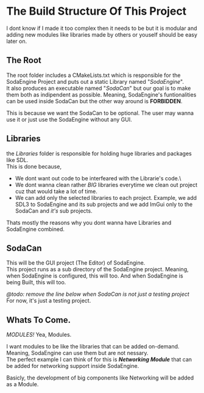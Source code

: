 # The Build Structure Of This Project
I dont know if I made it too complex then it needs to be but it is modular and adding new modules like libraries made by others or youself should be easy later on.

## The Root
The root folder includes a CMakeLists.txt which is responsible for the SodaEngine Project and puts out a static Library named "*SodaEngine*".\
It also produces an executable named "*SodaCan*" but our goal is to make them both as indipendent as possible. Meaning, SodaEngine's funtionalities can be used inside SodaCan but the other way around is **FORBIDDEN**.

This is because we want the SodaCan to be optional. The user may wanna use it or just use the SodaEngine without any GUI.

## Libraries
the *Libraries* folder is responsible for holding huge libraries and packages like SDL.\
This is done because,
- We dont want out code to be interfeared with the Librarie's code.\
- We dont wanna clean rather *BIG* libraries everytime we clean out project cuz that would take a lot of time.
- We can add only the selected libraries to each project. Example, we add SDL3 to SodaEngine and its sub projects and we add ImGui only to the SodaCan and *it's* sub projects.

Thats mostly the reasons why you dont wanna have Libraries and SodaEngine combined.

## SodaCan
This will be the GUI project (The Editor) of SodaEngine.\
This project runs as a sub directory of the SodaEngine project. Meaning, when SodaEngine is configured, this will too. And when SodaEngine is being Built, this will too.

*@todo: remove the line below when SodaCan is not just a testing project*\
For now, it's just a testing project.

## Whats To Come.
*MODULES!* Yea, Modules.

I want modules to be like the libraries that can be added on-demand. Meaning, SodaEngine can use them but are not nessary.\
The perfect example I can think of for this is ***Networking Module*** that can be added for networking support inside SodaEngine.

Basicly, the development of big components like Networking will be added as a Module.